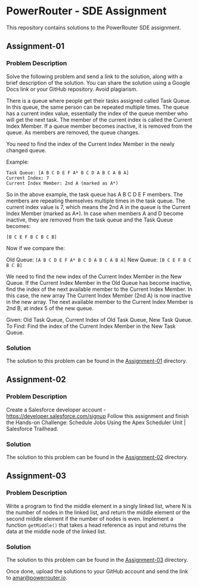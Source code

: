 # PowerRouter - SDE Assignment

This repository contains solutions to the PowerRouter SDE assignment.

## Assignment-01

### Problem Description

Solve the following problem and send a link to the solution, along with a brief description of the solution. You can share the solution using a Google Docs link or your GitHub repository. Avoid plagiarism.

There is a queue where people get their tasks assigned called Task Queue. In this queue, the same person can be repeated multiple times. The queue has a current index value, essentially the index of the queue member who will get the next task. The member of the current index is called the Current Index Member. If a queue member becomes inactive, it is removed from the queue. As members are removed, the queue changes.

You need to find the index of the Current Index Member in the newly changed queue.

Example:

```
Task Queue: [A B C D E F A* B C D A B C A B A]
Current Index: 7
Current Index Member: 2nd A (marked as A*)
```

So in the above example, the task queue has A B C D E F members. The members are repeating themselves multiple times in the task queue. The current index value is 7, which means the 2nd A in the queue is the Current Index Member (marked as A*). In case when members A and D become inactive, they are removed from the task queue and the Task Queue becomes:

```
[B C E F B C B C B]
```

Now if we compare the:

Old Queue: `[A B C D E F A* B C D A B C A B A]`
New Queue: `[B C E F B C B C B]`

We need to find the new index of the Current Index Member in the New Queue. If the Current Index Member in the Old Queue has become inactive, find the index of the next available member to the Current Index Member. In this case, the new array The Current Index Member (2nd A) is now inactive in the new array. The next available member to the Current Index Member is 2nd B, at index 5 of the new queue.

Given: Old Task Queue, Current Index of Old Task Queue, New Task Queue. To Find: Find the index of the Current Index Member in the New Task Queue.

### Solution

The solution to this problem can be found in the [Assignment-01](./Assignment-01) directory.

## Assignment-02

### Problem Description

Create a Salesforce developer account - https://developer.salesforce.com/signup 
Follow this assignment and finish the Hands-on Challenge: Schedule Jobs Using the Apex Scheduler Unit | Salesforce Trailhead.

### Solution

The solution to this problem can be found in the [Assignment-02](./Assignment-02) directory.

## Assignment-03

### Problem Description

Write a program to find the middle element in a singly linked list, where N is the number of nodes in the linked list, and return the middle element or the second middle element if the number of nodes is even. Implement a function `getMiddle()` that takes a head reference as input and returns the data at the middle node of the linked list.

### Solution

The solution to this problem can be found in the [Assignment-03](./Assignment-03) directory.

Once done, upload the solutions to your GitHub account and send the link to amar@powerrouter.io.
